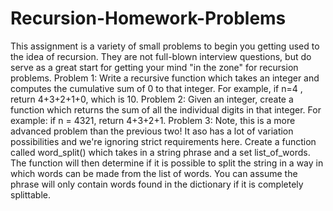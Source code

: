 # Recursion-Homework-Problems

This assignment is a variety of small problems to begin you getting used to the idea of recursion. They are not full-blown interview questions, but do serve as a great start for getting your mind "in the zone" for recursion problems.
Problem 1: Write a recursive function which takes an integer and computes the cumulative sum of 0 to that integer. For example, if n=4 , return 4+3+2+1+0, which is 10.
Problem 2: Given an integer, create a function which returns the sum of all the individual digits in that integer. For example: if n = 4321, return 4+3+2+1.
Problem 3: Note, this is a more advanced problem than the previous two! It aso has a lot of variation possibilities and we're ignoring strict requirements here. Create a function called word_split() which takes in a string phrase and a set list_of_words. The function will then determine if it is possible to split the string in a way in which words can be made from the list of words. You can assume the phrase will only contain words found in the dictionary if it is completely splittable.
